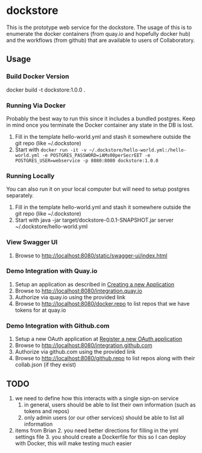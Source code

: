 # dockstore

This is the prototype web service for the dockstore. The usage of this is to enumerate the docker containers (from quay.io and hopefully docker hub) and the workflows (from github) that are available to users of Collaboratory.

## Usage

### Build Docker Version

  docker build -t dockstore:1.0.0 .

### Running Via Docker

Probably the best way to run this since it includes a bundled postgres.  Keep in mind once you terminate the Docker container
any state in the DB is lost.

1. Fill in the template hello-world.yml and stash it somewhere outside the git repo (like ~/.dockstore)
2. Start with `docker run -it -v ~/.dockstore/hello-world.yml:/hello-world.yml -e POSTGRES_PASSWORD=iAMs00perSecrEET -e POSTGRES_USER=webservice -p 8080:8080 dockstore:1.0.0`

### Running Locally

You can also run it on your local computer but will need to setup postgres separately.

1. Fill in the template hello-world.yml and stash it somewhere outside the git repo (like ~/.dockstore)
2. Start with java -jar target/dockstore-0.0.1-SNAPSHOT.jar server ~/.dockstore/hello-world.yml

### View Swagger UI

1. Browse to [http://localhost:8080/static/swagger-ui/index.html](http://localhost:8080/static/swagger-ui/index.html)

### Demo Integration with Quay.io

1. Setup an application as described in [Creating a new Application](http://docs.quay.io/api/)
2. Browse to [http://localhost:8080/integration.quay.io](http://localhost:8080/integration.quay.io)
3. Authorize via quay.io using the provided link
4. Browse to [http://localhost:8080/docker.repo](http://localhost:8080/docker.repo) to list repos that we have tokens for at quay.io

### Demo Integration with Github.com

1. Setup a new OAuth application at [Register a new OAuth application](https://github.com/settings/applications/new)
2. Browse to [http://localhost:8080/integration.github.com](http://localhost:8080/integration.github.com)
3. Authorize via github.com using the provided link
4. Browse to [http://localhost:8080/github.repo](http://localhost:8080/github.repo) to list repos along with their collab.json (if they exist)

## TODO

1. we need to define how this interacts with a single sign-on service
   1. in general, users should be able to list their own information (such as tokens and repos)
   2. only admin users (or our other services) should be able to list all information  
1. items from Brian
   2. you need better directions for filling in the yml settings file
   3. you should create a Dockerfile for this so I can deploy with Docker, this will make testing much easier
